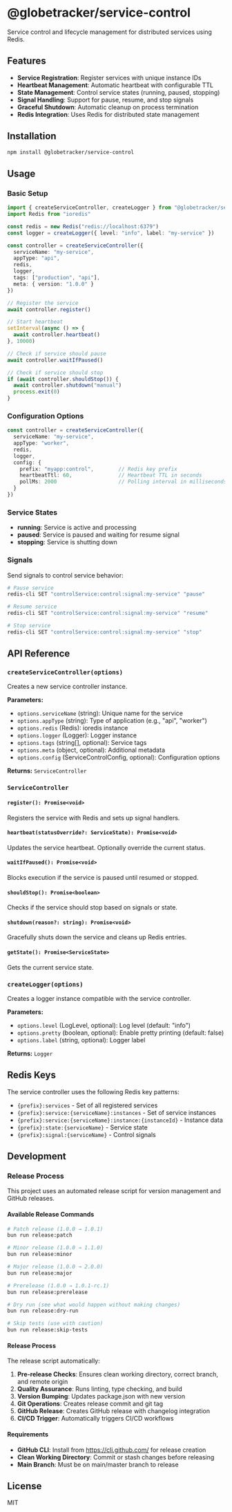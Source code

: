 # @globetracker/service-control

Service control and lifecycle management for distributed services using Redis.

## Features

- **Service Registration**: Register services with unique instance IDs
- **Heartbeat Management**: Automatic heartbeat with configurable TTL
- **State Management**: Control service states (running, paused, stopping)
- **Signal Handling**: Support for pause, resume, and stop signals
- **Graceful Shutdown**: Automatic cleanup on process termination
- **Redis Integration**: Uses Redis for distributed state management

## Installation

```bash
npm install @globetracker/service-control
```

## Usage

### Basic Setup

```typescript
import { createServiceController, createLogger } from "@globetracker/service-control"
import Redis from "ioredis"

const redis = new Redis("redis://localhost:6379")
const logger = createLogger({ level: "info", label: "my-service" })

const controller = createServiceController({
  serviceName: "my-service",
  appType: "api",
  redis,
  logger,
  tags: ["production", "api"],
  meta: { version: "1.0.0" }
})

// Register the service
await controller.register()

// Start heartbeat
setInterval(async () => {
  await controller.heartbeat()
}, 10000)

// Check if service should pause
await controller.waitIfPaused()

// Check if service should stop
if (await controller.shouldStop()) {
  await controller.shutdown("manual")
  process.exit(0)
}
```

### Configuration Options

```typescript
const controller = createServiceController({
  serviceName: "my-service",
  appType: "worker",
  redis,
  logger,
  config: {
    prefix: "myapp:control",        // Redis key prefix
    heartbeatTtl: 60,               // Heartbeat TTL in seconds
    pollMs: 2000                    // Polling interval in milliseconds
  }
})
```

### Service States

- **running**: Service is active and processing
- **paused**: Service is paused and waiting for resume signal
- **stopping**: Service is shutting down

### Signals

Send signals to control service behavior:

```bash
# Pause service
redis-cli SET "controlService:control:signal:my-service" "pause"

# Resume service
redis-cli SET "controlService:control:signal:my-service" "resume"

# Stop service
redis-cli SET "controlService:control:signal:my-service" "stop"
```

## API Reference

### `createServiceController(options)`

Creates a new service controller instance.

**Parameters:**

- `options.serviceName` (string): Unique name for the service
- `options.appType` (string): Type of application (e.g., "api", "worker")
- `options.redis` (Redis): ioredis instance
- `options.logger` (Logger): Logger instance
- `options.tags` (string[], optional): Service tags
- `options.meta` (object, optional): Additional metadata
- `options.config` (ServiceControlConfig, optional): Configuration options

**Returns:** `ServiceController`

### `ServiceController`

#### `register(): Promise<void>`

Registers the service with Redis and sets up signal handlers.

#### `heartbeat(statusOverride?: ServiceState): Promise<void>`

Updates the service heartbeat. Optionally override the current status.

#### `waitIfPaused(): Promise<void>`

Blocks execution if the service is paused until resumed or stopped.

#### `shouldStop(): Promise<boolean>`

Checks if the service should stop based on signals or state.

#### `shutdown(reason?: string): Promise<void>`

Gracefully shuts down the service and cleans up Redis entries.

#### `getState(): Promise<ServiceState>`

Gets the current service state.

### `createLogger(options)`

Creates a logger instance compatible with the service controller.

**Parameters:**

- `options.level` (LogLevel, optional): Log level (default: "info")
- `options.pretty` (boolean, optional): Enable pretty printing (default: false)
- `options.label` (string, optional): Logger label

**Returns:** `Logger`

## Redis Keys

The service controller uses the following Redis key patterns:

- `{prefix}:services` - Set of all registered services
- `{prefix}:service:{serviceName}:instances` - Set of service instances
- `{prefix}:service:{serviceName}:instance:{instanceId}` - Instance data
- `{prefix}:state:{serviceName}` - Service state
- `{prefix}:signal:{serviceName}` - Control signals

## Development

### Release Process

This project uses an automated release script for version management and GitHub releases.

#### Available Release Commands

```bash
# Patch release (1.0.0 → 1.0.1)
bun run release:patch

# Minor release (1.0.0 → 1.1.0)
bun run release:minor

# Major release (1.0.0 → 2.0.0)
bun run release:major

# Prerelease (1.0.0 → 1.0.1-rc.1)
bun run release:prerelease

# Dry run (see what would happen without making changes)
bun run release:dry-run

# Skip tests (use with caution)
bun run release:skip-tests
```

#### Release Process

The release script automatically:

1. **Pre-release Checks**: Ensures clean working directory, correct branch, and remote origin
2. **Quality Assurance**: Runs linting, type checking, and build
3. **Version Bumping**: Updates package.json with new version
4. **Git Operations**: Creates release commit and git tag
5. **GitHub Release**: Creates GitHub release with changelog integration
6. **CI/CD Trigger**: Automatically triggers CI/CD workflows

#### Requirements

- **GitHub CLI**: Install from <https://cli.github.com/> for release creation
- **Clean Working Directory**: Commit or stash changes before releasing
- **Main Branch**: Must be on main/master branch to release

## License

MIT
